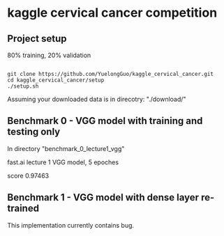 # kaggle cervical cancer competition

## Project setup

80% training, 20% validation
<pre><code>
git clone https://github.com/YuelongGuo/kaggle_cervical_cancer.git
cd kaggle_cervical_cancer/setup
./setup.sh
</code></pre>

Assuming your downloaded data is in direcotry: "./download/"

## Benchmark 0 - VGG model with training and testing only
In directory "benchmark_0_lecture1_vgg"

fast.ai lecture 1 VGG model, 5 epoches

score 0.97463

## Benchmark 1 - VGG model with dense layer re-trained
This implementation currently contains bug.
